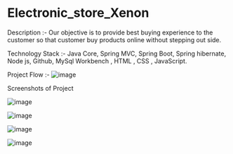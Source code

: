 # Electronic_store_Xenon
Description :- Our objective is to provide best buying experience to the  customer  so that  customer  buy products online without stepping out side.

Technology Stack :- Java Core, Spring MVC, Spring Boot, Spring hibernate, Node js, Github,  MySql Workbench , HTML , CSS , JavaScript.


Project Flow :-
![image](https://user-images.githubusercontent.com/70750865/185177999-a04a20ef-deb7-4b15-ab22-5edf3ecce52d.png)

Screenshots of Project


![image](https://user-images.githubusercontent.com/70750865/185178774-07bd5f71-6030-4e8c-b2d2-3e2d228cef7d.png)


![image](https://user-images.githubusercontent.com/70750865/185178728-86b54bbe-724b-44cb-835b-4e90eca55374.png)


![image](https://user-images.githubusercontent.com/70750865/185178822-299e173a-c348-4d34-bb88-e16ae35f1ffb.png)


![image](https://user-images.githubusercontent.com/70750865/185178855-eb639cb1-9b5d-46d0-af8c-8e399fddc3ec.png)
